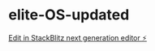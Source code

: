 # elite-OS-updated

[Edit in StackBlitz next generation editor ⚡️](https://stackblitz.com/~/github.com/Okleeqo/elite-OS-updated)
